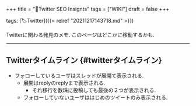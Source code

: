 +++
title = "📝Twitter SEO Insignts"
tags = ["WIKI"]
draft = false
+++

tags: [🏷Twitter]({{< relref "20211217143718.md" >}})

Twitterに関わる発見のメモ. このページはどこかに移動するかも.

---


## Twitterタイムライン {#twitterタイムライン}

-   フォローしているユーザはスレッドが展開て表示される.
    -   展開はreplyのreplyまで表示される.
        -   それ移行を数珠に投稿しても最後の２つが表示される.
    -   フォローしていないユーザははじめのツイートのみ表示される.
